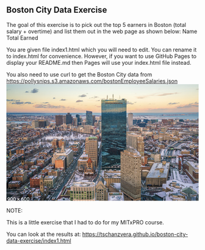 ## Boston City Data Exercise
The goal of this exercise is to pick out the top 5 earners in Boston (total salary + overtime) and list them out in the web page as shown below:
Name     Total Earned 

You are given file index1.html which you will need to edit. You can rename it to index.html for convenience. However, if you want to use GitHub Pages to display your README.md then Pages will use your index.html file instead.

You also need to use curl to get the Boston City data from https://pollysnips.s3.amazonaws.com/bostonEmployeeSalaries.json
<img src='boston.png'>

NOTE:

This is a little exercise that I had to do for my MITxPRO course. 

You can look at the results at: https://tschanzvera.github.io/boston-city-data-exercise/index1.html
